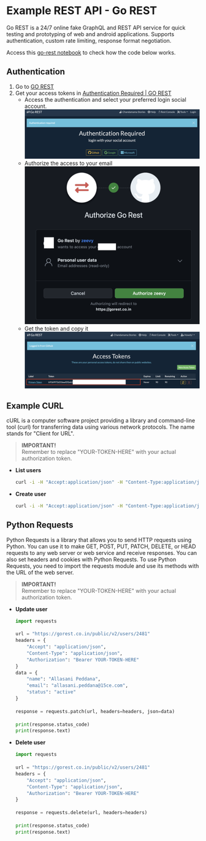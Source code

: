 # Example REST API - Go REST
Go REST is a 24/7 online fake GraphQL and REST API service for quick testing and prototyping of web and android applications. Supports authentication, custom rate limiting, response format negotiation.

Access this [go-rest notebook](go-rest.ipynb) to check how the code below works.

## Authentication
1. Go to [GO REST](https://gorest.co.in/)  
2. Get your access tokens in [Authentication Required | GO REST](https://gorest.co.in/my-account/access-tokens)
    * Access the authentication and select your preferred login social account.
    ![auth](./imgs/auth.png)
    * Authorize the access to your email
    ![Register](./imgs/register.png)
    * Get the token and copy it
    ![Token](./imgs/token.png)

## Example CURL  
cURL is a computer software project providing a library and command-line tool (curl) for transferring data using various network protocols. The name stands for "Client for URL".

> **IMPORTANT!**  
Remember to replace "YOUR-TOKEN-HERE" with your actual authorization token.

* **List users**
    ```bash
    curl -i -H "Accept:application/json" -H "Content-Type:application/json" -H "Authorization: Bearer YOUR-TOKEN-HERE" -XGET "https://gorest.co.in/public/v2/users"
    ```
* **Create user**
    ```bash
    curl -i -H "Accept:application/json" -H "Content-Type:application/json" -H "Authorization: Bearer YOUR-TOKEN-HERE" -XPOST "https://gorest.co.in/public/v2/users" -d '{"name":"Tenali Ramakrishna", "gender":"male", "email":"tenali.ramakrishna@15ce.com", "status":"active"}'
    ```
## Python Requests
Python Requests is a library that allows you to send HTTP requests using Python. You can use it to make GET, POST, PUT, PATCH, DELETE, or HEAD requests to any web server or web service and receive responses. You can also set headers and cookies with Python Requests. To use Python Requests, you need to import the requests module and use its methods with the URL of the web server.

> **IMPORTANT!**  
Remember to replace "YOUR-TOKEN-HERE" with your actual authorization token.
* **Update user**
    ```python
    import requests

    url = "https://gorest.co.in/public/v2/users/2481"
    headers = {
        "Accept": "application/json",
        "Content-Type": "application/json",
        "Authorization": "Bearer YOUR-TOKEN-HERE"
    }
    data = {
        "name": "Allasani Peddana",
        "email": "allasani.peddana@15ce.com",
        "status": "active"
    }

    response = requests.patch(url, headers=headers, json=data)

    print(response.status_code)
    print(response.text)
    ```
* **Delete user**
    ```python
    import requests

    url = "https://gorest.co.in/public/v2/users/2481"
    headers = {
        "Accept": "application/json",
        "Content-Type": "application/json",
        "Authorization": "Bearer YOUR-TOKEN-HERE"
    }

    response = requests.delete(url, headers=headers)

    print(response.status_code)
    print(response.text)
    ```





